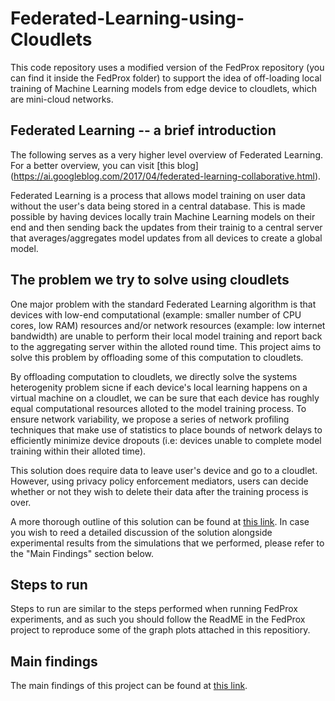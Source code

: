 # Federated-Learning-using-Cloudlets
This code repository uses a modified version of the FedProx repository (you can find it inside the FedProx folder) to support the idea of off-loading local training of Machine Learning models from edge device to cloudlets, which are mini-cloud networks.

## Federated Learning -- a brief introduction
The following serves as a very higher level overview of Federated Learning. For a better overview, you can visit [this blog] (https://ai.googleblog.com/2017/04/federated-learning-collaborative.html).

Federated Learning is a process that allows model training on user data without the user's data being stored in a central database. This is made possible by having devices locally train Machine Learning models on their end and then sending back the updates from their trainig to a central server that averages/aggregates model updates from all devices to create a global model. 

## The problem we try to solve using cloudlets
One major problem with the standard Federated Learning algorithm is that devices with low-end computational (example: smaller number of CPU cores, low RAM) resources and/or network resources (example: low internet bandwidth) are unable to perform their local model training and report back to the aggregating server within the alloted round time. This project aims to solve this problem by offloading some of this computation to cloudlets.

By offloading computation to cloudlets, we directly solve the systems heterogenity problem sicne if each device's local learning happens on a virtual machine on a cloudlet, we can be sure that each device has roughly equal computational resources alloted to the model training process. To ensure network variability, we propose a series of network profiling techniques that make use of statistics to place bounds of network delays to efficiently minimize device dropouts (i.e: devices unable to complete model training within their alloted time).

This solution does require data to leave user's device and go to a cloudlet. However, using privacy policy enforcement mediators, users can decide whether or not they wish to delete their data after the training process is over.

A more thorough outline of this solution can be found at [this link](https://github.com/mahad852/Federated-Learning-using-Cloudlets/blob/master/Outline.pdf). In case you wish to reed a detailed discussion of the solution alongside experimental results from the simulations that we performed, please refer to the "Main Findings" section below.

## Steps to run
Steps to run are similar to the steps performed when running FedProx experiments, and as such you should follow the ReadME in the FedProx project to reproduce some of the graph plots attached in this repositiory.

## Main findings
The main findings of this project can be found at [this link](https://drive.google.com/file/d/1Hb5ZXaVDKM4ySLckQeQ67xD1gfwmVg1g/view?usp=sharing).
